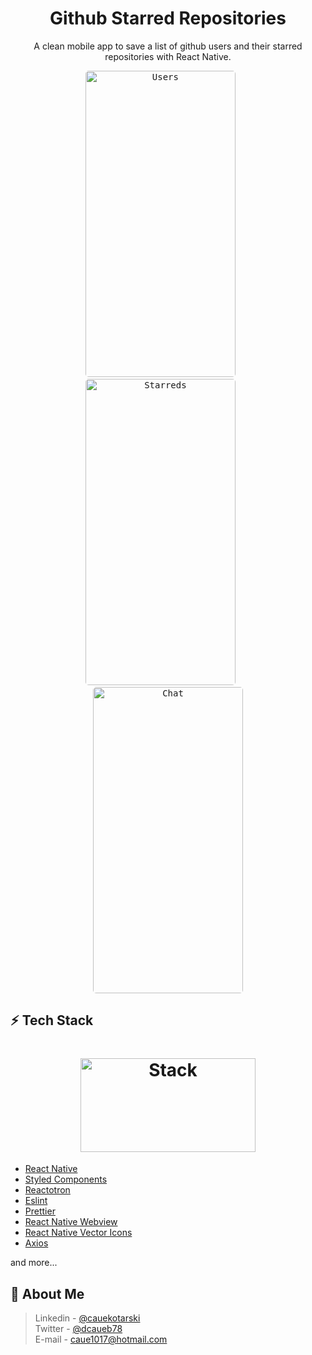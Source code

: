 <h1 align="center">
  Github Starred Repositories
</h1>

<p align="center">A clean mobile app to save a list of github users and their starred repositories with React Native.</p>

<p align="center">
  <kbd>
    <img width="240" style="border-radius: 5px" height="490" src="https://i.imgur.com/YjV2qOP.png" alt="Users">
  </kbd>
  &nbsp;&nbsp;&nbsp;&nbsp;
  <kbd>
    <img width="240" style="border-radius: 5px" height="490" src="https://i.imgur.com/hCxu7jl.png" alt="Starreds">
  </kbd>
  &nbsp;&nbsp;&nbsp;&nbsp;
  <kbd>
    <img width="240" style="border-radius: 5px" height="490" src="https://i.imgur.com/9m0Xljh.png" alt="Chat">
  </kbd>
</p>

## :zap: **Tech Stack**

<h1 align="center">
  <img src="https://hackernoon.com/hn-images/1*ub1DguhAtkCLvhUGuVGr6w.png" alt="Stack" height="150" width="280">
  <br>
</h1>

-   [React Native](https://github.com/facebook/react-native)
-   [Styled Components](https://www.styled-components.com/)
-   [Reactotron](https://infinite.red/reactotron)
-   [Eslint](https://eslint.org/)
-   [Prettier](https://prettier.io/)
-   [React Native Webview](https://github.com/react-native-community/react-native-webview)
-   [React Native Vector Icons](https://github.com/oblador/react-native-vector-icons)
-   [Axios](https://github.com/axios/axios)


and more...

## :art: **About Me**

> Linkedin - [@cauekotarski](https://www.linkedin.com/in/cauekotarski/) <br>
> Twitter - [@dcaueb78](https://twitter.com/dcaueb78) <br>
> E-mail - [caue1017@hotmail.com](caue1017@hotmail.com) <br>
